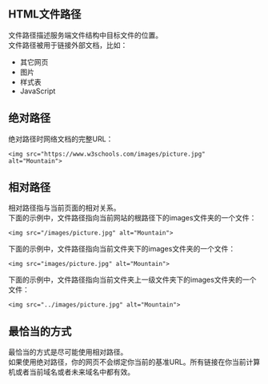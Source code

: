 ## HTML文件路径
文件路径描述服务端文件结构中目标文件的位置。  
文件路径被用于链接外部文档，比如：  
- 其它网页
- 图片
- 样式表
- JavaScript
## 绝对路径
绝对路径时网络文档的完整URL：
```
<img src="https://www.w3schools.com/images/picture.jpg" alt="Mountain">
```
## 相对路径
相对路径指与当前页面的相对关系。  
下面的示例中，文件路径指向当前网站的根路径下的images文件夹的一个文件：
```
<img src="/images/picture.jpg" alt="Mountain">
```
下面的示例中，文件路径指向当前文件夹下的images文件夹的一个文件：
```
<img src="images/picture.jpg" alt="Mountain">
```
下面的示例中，文件路径指向当前文件夹上一级文件夹下的images文件夹的一个文件：
```
<img src="../images/picture.jpg" alt="Mountain">
```
## 最恰当的方式
最恰当的方式是尽可能使用相对路径。  
如果使用绝对路径，你的网页不会绑定你当前的基准URL。所有链接在你当前计算机或者当前域名或者未来域名中都有效。
